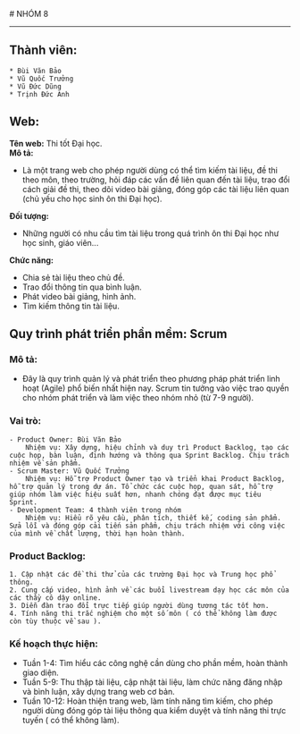 ﻿﻿# NHÓM 8

***
## Thành viên:

	* Bùi Văn Bảo
	* Vũ Quốc Trưởng
	* Vũ Ðức Dũng
	* Trịnh Đức Anh
	
## Web:

**Tên web:** Thi tốt Đại học.  
**Mô tả:** 
-   Là một trang web cho phép người dùng có thể tìm kiếm tài liệu, đề thi theo môn, theo trường, hỏi đáp các vấn đề liên quan đến tài liệu, trao đổi cách giải đề thi, theo dõi video bài giảng, đóng góp các tài liệu liên quan (chủ yếu cho học sinh ôn thi Đại học).  

**Ðối tượng:** 
-   Những người có nhu cầu tìm tài liệu trong quá trình ôn thi Đại học như học sinh, giáo viên...  

**Chức năng:**
-  Chia sẻ tài liệu theo chủ đề.  
-   Trao đổi thông tin qua bình luận.  
-   Phát video bài giảng, hình ảnh.  
-   Tìm kiếm thông tin tài liệu.  

## Quy trình phát triển phần mềm: Scrum

### Mô tả:
-   Đây là quy trình quản lý và phát triển theo phương pháp phát triển linh hoạt (Agile) phổ biến nhất hiện nay. Scrum tin tưởng vào việc trao quyền cho nhóm phát triển và làm việc theo nhóm nhỏ (từ 7-9 người).  

### Vai trò:
	- Product Owner: Bùi Văn Bảo  
		Nhiệm vụ: Xây dựng, hiệu chỉnh và duy trì Product Backlog, tạo các cuộc họp, bàn luận, định hướng và thông qua Sprint Backlog. Chịu trách nhiệm về sản phẩm.  
	- Scrum Master: Vũ Quốc Trưởng  
		Nhiệm vụ: Hỗ trợ Product Owner tạo và triển khai Product Backlog, hỗ trợ quản lý trong dự án. Tổ chức các cuộc họp, quan sát, hỗ trợ giúp nhóm làm việc hiệu suất hơn, nhanh chóng đạt được mục tiêu Sprint.  
	- Development Team: 4 thành viên trong nhóm 
		Nhiệm vụ: Hiểu rõ yêu cầu, phân tích, thiết kế, coding sản phẩm. Sửa lỗi và đóng góp cải tiến sản phẩm, chịu trách nhiệm với công việc của mình về chất lượng, thời hạn hoàn thành.  
	
### Product Backlog:
	1. Cập nhật các đề thi thử của các trường Đại học và Trung học phổ thông.  
	2. Cung cấp video, hình ảnh về các buổi livestream dạy học các môn của các thầy cô dậy online.  
	3. Diễn đàn trao đổi trực tiếp giúp người dùng tương tác tốt hơn.  
	4. Tính năng thi trắc nghiệm cho một số môn ( có thể không làm được còn tùy thuộc về sau ).  

### Kế hoạch thực hiện:
-   Tuần 1-4: Tìm hiểu các công nghệ cần dùng cho phần mềm, hoàn thành giao diện.  
-   Tuần 5-9: Thu thập tài liệu, cập nhật tài liệu, làm chức năng đăng nhập và bình luận, xây dựng trang web cơ bản.  
-   Tuần 10-12: Hoàn thiện trang web, làm tính năng tìm kiếm, cho phép người dùng đóng góp tài liệu thông qua kiểm duyệt và tính năng thi trực tuyến ( có thể không làm).  
	
	
